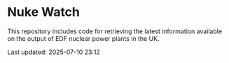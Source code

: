 # Nuke Watch

This repository includes code for retrieving the latest information available on the output of EDF nuclear power plants in the UK.

Last updated: 2025-07-10 23:12